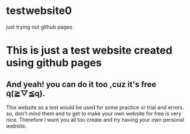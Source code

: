 # testwebsite0
just trying out github pages

# This is just a test website created using github pages
## And yeah! you can do it too ,cuz it's free q(≧▽≦q).
This website as a test would be used for some practice or trial and errors.
so, don't mind them and to get to make your own website for free is very nice. 
Therefore i want you all too create and try having your own personal website.
